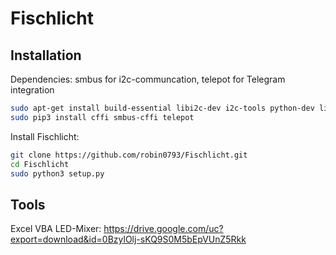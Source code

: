# Fischlicht

## Installation
Dependencies:
smbus for i2c-communcation, telepot for Telegram integration 
```bash
sudo apt-get install build-essential libi2c-dev i2c-tools python-dev libffi-dev
sudo pip3 install cffi smbus-cffi telepot
```
Install Fischlicht:
```bash
git clone https://github.com/robin0793/Fischlicht.git
cd Fischlicht
sudo python3 setup.py
```

## Tools

Excel VBA LED-Mixer:
https://drive.google.com/uc?export=download&id=0BzylOlj-sKQ9S0M5bEpVUnZ5Rkk
